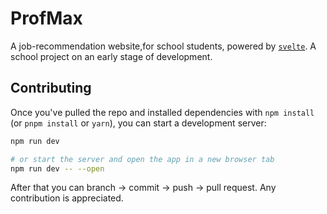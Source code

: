 # ProfMax

A job-recommendation website,for school students, powered by [`svelte`](https://github.com/sveltejs/kit/tree/master/packages/create-svelte). A school project on an early stage of development.

## Contributing

Once you've pulled the repo and installed dependencies with `npm install` (or `pnpm install` or `yarn`), you can start a development server:

```bash
npm run dev

# or start the server and open the app in a new browser tab
npm run dev -- --open
```

After that you can branch -> commit -> push -> pull request. Any contribution is appreciated.
